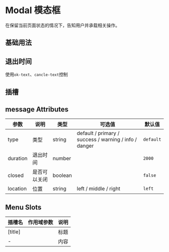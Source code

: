 # Modal 模态框

在保留当前页面状态的情况下，告知用户并承载相关操作。

## 基础用法

<preview  path='../../components/feedback/modal/modal.vue'></preview>

## 退出时间

使用`ok-text`、`cancle-text`控制

<preview path="../../components/feedback/modal/modal-text.vue"></preview>

## 插槽

<preview path="../../components/feedback/modal/modal-slot.vue"></preview>

## message Attributes

| 参数     | 说明         | 类型    | 可选值                                                | 默认值    |
| -------- | ------------ | ------- | ----------------------------------------------------- | --------- |
| type     | 类型         | string  | default / primary / success / warning / info / danger | `default` |
| duration | 退出时间     | number  |                                                       | `2000`    |
| closed   | 是否可以关闭 | boolean |                                                       | `false`   |
| location | 位置         | string  | left / middle / right                                 | `left`    |

## Menu Slots

| 插槽名    | 作用域参数 | 说明 |
| --------- | ---------- | ---- |
| \[title\] |            | 标题 |
| -         |            | 内容 |
